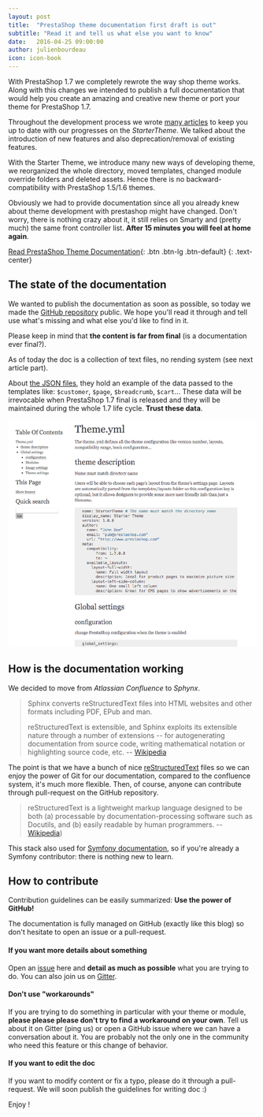 ```yaml
---
layout: post
title:  "PrestaShop theme documentation first draft is out"
subtitle: "Read it and tell us what else you want to know"
date:   2016-04-25 09:00:00
author: julienbourdeau
icon: icon-book
---
```


With PrestaShop 1.7 we completely rewrote the way shop theme works.
Along with this changes we intended to publish a full documentation that would help you create an amazing and creative new theme or port your theme for PrestaShop 1.7.

Throughout the development process we wrote [many articles](/tag/starter-theme/) to keep you up to date with our progresses on the _StarterTheme_. We talked about the introduction of new features and also deprecation/removal of existing features.

With the Starter Theme, we introduce many new ways of developing theme, we reorganized the whole directory, moved templates, changed module override folders and deleted assets. Hence there is no backward-compatibility with PrestaShop 1.5/1.6 themes.

Obviously we had to provide documentation since all you already knew about theme development with prestashop might have changed. Don't worry, there is nothing crazy about it, it still relies on Smarty and (pretty much) the same front controller list. **After 15 minutes you will feel at home again**.


[Read PrestaShop Theme Documentation](https://github.com/PrestaShop/docs){: .btn .btn-lg .btn-default}
{: .text-center}



## The state of the documentation

We wanted to publish the documentation as soon as possible, so today we made the [GitHub repository](https://github.com/PrestaShop/docs) public. We hope you'll read it through and tell use what's missing and what else you'd like to find in it.

Please keep in mind that **the content is far from final** (is a documentation ever final?).

As of today the doc is a collection of text files, no rending system (see next article part).

About [the JSON files](https://github.com/PrestaShop/docs/tree/master/themes/templates/datasets/side-wide), they hold an example of the data passed to the templates like: `$customer`, `$page`, `$breadcrumb`, `$cart`... These data will be irrevocable when PrestaShop 1.7 final is released and they will be maintained during the whole 1.7 life cycle. **Trust these data**.


![PrestaShop Documentation with Sphynx](/assets/images/2016/04/doc-sphynx-screenshot.png)



## How is the documentation working

We decided to move from _Atlassian Confluence_ to _Sphynx_.

> Sphinx converts reStructuredText files into HTML websites and other formats including PDF, EPub and man.
>
>reStructuredText is extensible, and Sphinx exploits its extensible nature through a number of extensions -- for autogenerating documentation from source code, writing mathematical notation or highlighting source code, etc.
> -- [Wikipedia](https://en.wikipedia.org/wiki/Sphinx_(documentation_generator))

The point is that we have a bunch of nice [reStructuredText](http://docutils.sourceforge.net/docs/user/rst/quickref.html) files so we can enjoy the power of Git for our documentation, compared to the confluence system, it's much more flexible. Then, of course, anyone can contribute through pull-request on the GitHub repository.

> reStructuredText is a lightweight markup language designed to be both (a) processable by documentation-processing software such as Docutils, and (b) easily readable by human programmers.
> -- [Wikipedia](https://en.wikipedia.org/wiki/ReStructuredText))

This stack also used for [Symfony documentation](https://github.com/symfony/symfony-docs), so if you're already a Symfony contributor: there is nothing new to learn.



## How to contribute

Contribution guidelines can be easily summarized: **Use the power of GitHub!**

The documentation is fully managed on GitHub (exactly like this blog) so don't hesitate to open an issue or a pull-request.

#### If you want more details about something

Open an [issue](https://github.com/PrestaShop/docs/issues/new) here and **detail as much as possible** what you are trying to do. You can also join us on [Gitter](https://gitter.im/PrestaShop/docs).

#### Don't use "workarounds"

If you are trying to do something in particular with your theme or module, **please please please don't try to find a workaround on your own**. Tell us about it on Gitter (ping us) or open a GitHub issue where we can have a conversation about it. You are probably not the only one in the community who need this feature or this change of behavior.

#### If you want to edit the doc

If you want to modify content or fix a typo, please do it through a pull-request. We will soon publish the guidelines for writing doc :)


Enjoy !
